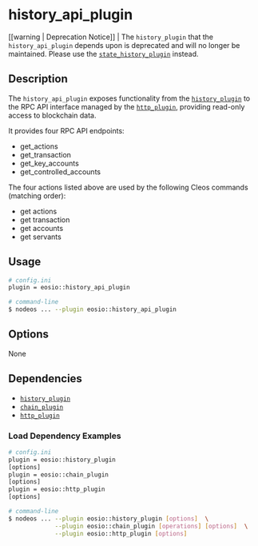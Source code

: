 # history_api_plugin

[[warning | Deprecation Notice]]
| The `history_plugin` that the `history_api_plugin` depends upon is deprecated and will no longer be maintained. Please use the [`state_history_plugin`](../state_history_plugin/index.md) instead.

## Description

The `history_api_plugin` exposes functionality from the [`history_plugin`](../history_plugin/index.md) to the RPC API interface managed by the [`http_plugin`](../http_plugin/index.md), providing read-only access to blockchain data.

It provides four RPC API endpoints:

* get_actions
* get_transaction
* get_key_accounts
* get_controlled_accounts

The four actions listed above are used by the following Cleos commands (matching order):

* get actions
* get transaction
* get accounts
* get servants

## Usage

```sh
# config.ini
plugin = eosio::history_api_plugin

# command-line
$ nodeos ... --plugin eosio::history_api_plugin
```

## Options

None

## Dependencies

* [`history_plugin`](../history_plugin/index.md)
* [`chain_plugin`](../chain_plugin/index.md)
* [`http_plugin`](../http_plugin/index.md)

### Load Dependency Examples

```sh
# config.ini
plugin = eosio::history_plugin
[options]
plugin = eosio::chain_plugin
[options]
plugin = eosio::http_plugin
[options]

# command-line
$ nodeos ... --plugin eosio::history_plugin [options]  \
             --plugin eosio::chain_plugin [operations] [options]  \
             --plugin eosio::http_plugin [options]
```
